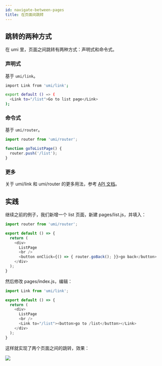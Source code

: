 ```yaml
---
id: navigate-between-pages
title: 在页面间跳转
---
```


## 跳转的两种方式

在 umi 里，页面之间跳转有两种方式：声明式和命令式。

### 声明式

基于 `umi/link`。

```bash
import Link from 'umi/link';

export default () => (
  <Link to="/list">Go to list page</Link>
);
```

### 命令式

基于 `umi/router`。

```js
import router from 'umi/router';

function goToListPage() {
  router.push('/list');
}
```

### 更多

关于 umi/link 和 umi/router 的更多用法，参考 [API 文档](./api.html)。


## 实践

继续之前的例子，我们新增一个 list 页面，新建 pages/list.js，并填入：

```js
import router from 'umi/router';

export default () => {
  return (
    <div>
      ListPage
      <br />
      <button onClick={() => { router.goBack(); }}>go back</button>
    </div>
  );
}
```

然后修改 pages/index.js，编辑：

```js
import Link from 'umi/link';

export default () => {
  return (
    <div>
      ListPage
      <br />
      <Link to="/list"><button>go to /list</button></Link>
    </div>
  );
}
```

这样就实现了两个页面之间的跳转，效果：

<img src="https://gw.alipayobjects.com/zos/rmsportal/kCxjVDAjcfbzFfaGFQsy.gif" style="margin-left:0;" />
